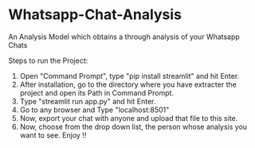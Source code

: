 # Whatsapp-Chat-Analysis
An Analysis Model which obtains a through analysis of your Whatsapp Chats

Steps to run the Project:

1. Open "Command Prompt", type "pip install streamlit" and hit Enter.
2. After installation, go to the directory where you have extracter the project and open its Path in Command Prompt.
3. Type "streamlit run app.py" and hit Enter.
4. Go to any browser and Type "localhost:8501"
5. Now, export your chat with anyone and upload that file to this site.
6. Now, choose from the drop down list, the person whose analysis you want to see. Enjoy !!

